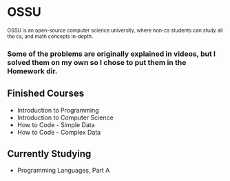 # OSSU

<sub>OSSU is an open-source computer science university, where non-cs students can study all the cs, and math concepts in-depth.</sub>

### Some of the problems are originally explained in videos, but I solved them on my own so I chose to put them in the Homework dir.

## Finished Courses

- Introduction to Programming
- Introduction to Computer Science
- How to Code - Simple Data
- How to Code - Complex Data

## Currently Studying
- Programming Languages, Part A

